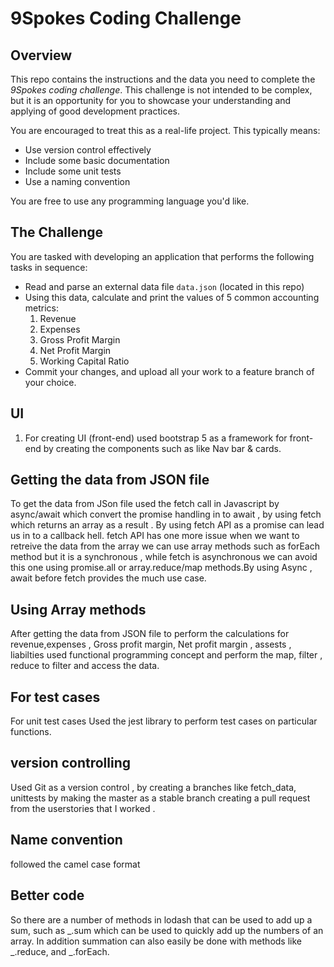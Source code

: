 # 9Spokes Coding Challenge

## Overview

This repo contains the instructions and the data you need to complete the _9Spokes coding challenge_.  This challenge is not intended to be complex, but it is an opportunity for you to showcase your understanding and applying of good development practices.

You are encouraged to treat this as a real-life project.  This typically means:

- Use version control effectively
- Include some basic documentation
- Include some unit tests
- Use a naming convention

You are free to use any programming language you'd like.

## The Challenge

You are tasked with developing an application that performs the following tasks in sequence:

- Read and parse an external data file `data.json` (located in this repo)
- Using this data, calculate and print the values of 5 common accounting metrics:
  1. Revenue
  2. Expenses
  3. Gross Profit Margin
  4. Net Profit Margin
  5. Working Capital Ratio
- Commit your changes, and upload all your work to a feature branch of your choice.

## UI 

1. For creating UI (front-end) used bootstrap 5 as a framework for front-end by creating the components such as like Nav bar & cards.

## Getting the data from JSON file 

To get the data from JSon file used the fetch call in Javascript by async/await which convert the promise handling in to await , by using fetch which returns an array as a result . By using fetch API as a promise can lead us in to a callback hell. fetch API has one more issue when we want to retreive the data from the array we can use array methods such as forEach method but it is a synchronous , while fetch is asynchronous we can avoid this one using promise.all or array.reduce/map methods.By using Async , await before fetch provides the much use case.

## Using Array methods 

After getting the data from JSON file to perform the calculations for revenue,expenses , Gross profit margin, Net profit margin , assests , liabilties used functional programming concept and perform the map, filter , reduce to filter and access the data.

## For test cases 

For unit test cases Used the jest library to perform test cases on particular functions.

## version controlling

Used Git as a version control , by creating a branches like fetch_data, unittests by making the master as a stable branch creating a pull request from the userstories that I worked .

## Name convention 

followed the camel case format

## Better code 

So there are a number of methods in lodash that can be used to add up a sum, such as _.sum which can be used to quickly add up the numbers of an array. In addition summation can also easily be done with methods like _.reduce, and _.forEach. 


